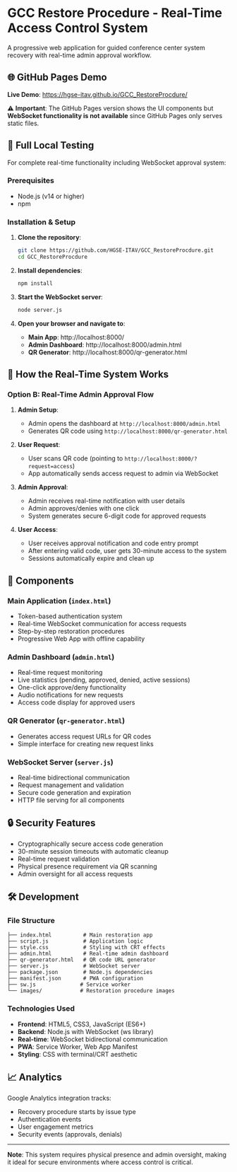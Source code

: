 # GCC Restore Procedure - Real-Time Access Control System

A progressive web application for guided conference center system recovery with real-time admin approval workflow.

## 🌐 GitHub Pages Demo

**Live Demo**: https://hgse-itav.github.io/GCC_RestoreProcdure/

⚠️ **Important**: The GitHub Pages version shows the UI components but **WebSocket functionality is not available** since GitHub Pages only serves static files.

## 🚀 Full Local Testing

For complete real-time functionality including WebSocket approval system:

### Prerequisites
- Node.js (v14 or higher)
- npm

### Installation & Setup

1. **Clone the repository**:
   ```bash
   git clone https://github.com/HGSE-ITAV/GCC_RestoreProcdure.git
   cd GCC_RestoreProcdure
   ```

2. **Install dependencies**:
   ```bash
   npm install
   ```

3. **Start the WebSocket server**:
   ```bash
   node server.js
   ```

4. **Open your browser and navigate to**:
   - **Main App**: http://localhost:8000/
   - **Admin Dashboard**: http://localhost:8000/admin.html
   - **QR Generator**: http://localhost:8000/qr-generator.html

## 🔄 How the Real-Time System Works

### Option B: Real-Time Admin Approval Flow

1. **Admin Setup**: 
   - Admin opens the dashboard at `http://localhost:8000/admin.html`
   - Generates QR code using `http://localhost:8000/qr-generator.html`

2. **User Request**:
   - User scans QR code (pointing to `http://localhost:8000/?request=access`)
   - App automatically sends access request to admin via WebSocket

3. **Admin Approval**:
   - Admin receives real-time notification with user details
   - Admin approves/denies with one click
   - System generates secure 6-digit code for approved requests

4. **User Access**:
   - User receives approval notification and code entry prompt
   - After entering valid code, user gets 30-minute access to the system
   - Sessions automatically expire and clean up

## 📱 Components

### Main Application (`index.html`)
- Token-based authentication system
- Real-time WebSocket communication for access requests
- Step-by-step restoration procedures
- Progressive Web App with offline capability

### Admin Dashboard (`admin.html`)
- Real-time request monitoring
- Live statistics (pending, approved, denied, active sessions)
- One-click approve/deny functionality
- Audio notifications for new requests
- Access code display for approved users

### QR Generator (`qr-generator.html`)
- Generates access request URLs for QR codes
- Simple interface for creating new request links

### WebSocket Server (`server.js`)
- Real-time bidirectional communication
- Request management and validation
- Secure code generation and expiration
- HTTP file serving for all components

## 🔒 Security Features

- Cryptographically secure access code generation
- 30-minute session timeouts with automatic cleanup
- Real-time request validation
- Physical presence requirement via QR scanning
- Admin oversight for all access requests

## 🛠️ Development

### File Structure
```
├── index.html          # Main restoration app
├── script.js           # Application logic
├── style.css           # Styling with CRT effects
├── admin.html          # Real-time admin dashboard
├── qr-generator.html   # QR code URL generator
├── server.js           # WebSocket server
├── package.json        # Node.js dependencies
├── manifest.json       # PWA configuration
├── sw.js              # Service worker
└── images/            # Restoration procedure images
```

### Technologies Used
- **Frontend**: HTML5, CSS3, JavaScript (ES6+)
- **Backend**: Node.js with WebSocket (ws library)
- **Real-time**: WebSocket bidirectional communication
- **PWA**: Service Worker, Web App Manifest
- **Styling**: CSS with terminal/CRT aesthetic

## 📈 Analytics

Google Analytics integration tracks:
- Recovery procedure starts by issue type
- Authentication events
- User engagement metrics
- Security events (approvals, denials)

---

**Note**: This system requires physical presence and admin oversight, making it ideal for secure environments where access control is critical.